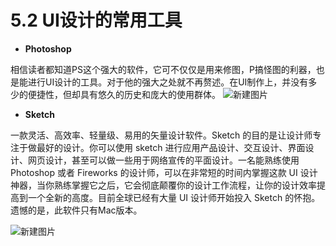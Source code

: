 # 5.2 UI设计的常用工具

* **Photoshop**

相信读者都知道PS这个强大的软件，它可不仅仅是用来修图，P搞怪图的利器，也是能进行UI设计的工具。对于他的强大之处就不再赘述。在UI制作上，并没有多少的便捷性，但却具有悠久的历史和庞大的使用群体。
![新建图片](http://7xrl9z.com1.z0.glb.clouddn.com/ps.png)

* **Sketch**

一款灵活、高效率、轻量级、易用的矢量设计软件。Sketch 的目的是让设计师专注于做最好的设计。你可以使用 sketch 进行应用产品设计、交互设计、界面设计、网页设计，甚至可以做一些用于网络宣传的平面设计。一名能熟练使用 Photoshop 或者 Fireworks 的设计师，可以在非常短的时间内掌握这款 UI 设计神器，当你熟练掌握它之后，它会彻底颠覆你的设计工作流程，让你的设计效率提高到一个全新的高度。目前全球已经有大量 UI 设计师开始投入 Sketch 的怀抱。遗憾的是，此软件只有Mac版本。

![新建图片](http://7xrl9z.com1.z0.glb.clouddn.com/sketch.png)



